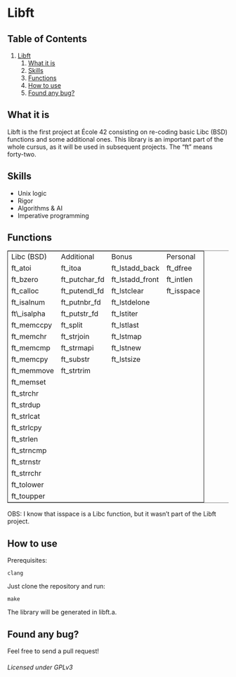 
# Libft


## Table of Contents

1.  [Libft](#org7a9c75a)
    1.  [What it is](#orge444dbf)
    2.  [Skills](#orgd443b80)
    3.  [Functions](#orgef45313)
    4.  [How to use](#org44c4196)
    5.  [Found any bug?](#org2bfb47d)



<a id="org7a9c75a"></a>



<a id="orge444dbf"></a>

## What it is

Libft is the first project at École 42 consisting on re-coding basic Libc
(BSD) functions and some additional ones. This library is an important
part of the whole cursus, as it will be used in subsequent projects.
The &ldquo;ft&rdquo; means forty-two.


<a id="orgd443b80"></a>

## Skills

-   Unix logic
-   Rigor
-   Algorithms & AI
-   Imperative programming


<a id="orgef45313"></a>

## Functions

<table border="2" cellspacing="0" cellpadding="6" rules="groups" frame="hsides">


<colgroup>
<col  class="org-left" />

<col  class="org-left" />

<col  class="org-left" />

<col  class="org-left" />
</colgroup>
<tbody>
<tr>
<td class="org-left">Libc (BSD)</td>
<td class="org-left">Additional</td>
<td class="org-left">Bonus</td>
<td class="org-left">Personal</td>
</tr>


<tr>
<td class="org-left">ft_atoi</></td>
<td class="org-left">ft_itoa</></td>
<td class="org-left">ft_lstadd</>_back</></td>
<td class="org-left">ft_dfree</></td>
</tr>


<tr>
<td class="org-left">ft_bzero</></td>
<td class="org-left">ft_putchar</>_fd</></td>
<td class="org-left">ft_lstadd</>_front</></td>
<td class="org-left">ft_intlen</></td>
</tr>


<tr>
<td class="org-left">ft_calloc</></td>
<td class="org-left">ft_putendl</>_fd</></td>
<td class="org-left">ft_lstclear</></td>
<td class="org-left">ft_isspace</></td>
</tr>


<tr>
<td class="org-left">ft_isalnum</></td>
<td class="org-left">ft_putnbr</>_fd</></td>
<td class="org-left">ft_lstdelone</></td>
<td class="org-left">&#xa0;</td>
</tr>


<tr>
<td class="org-left">ft\_isalpha</></td>
<td class="org-left">ft_putstr</>_fd</></td>
<td class="org-left">ft_lstiter</></td>
<td class="org-left">&#xa0;</td>
</tr>


<tr>
<td class="org-left">ft_memccpy</></td>
<td class="org-left">ft_split</></td>
<td class="org-left">ft_lstlast</></td>
<td class="org-left">&#xa0;</td>
</tr>


<tr>
<td class="org-left">ft_memchr</></td>
<td class="org-left">ft_strjoin</></td>
<td class="org-left">ft_lstmap</></td>
<td class="org-left">&#xa0;</td>
</tr>


<tr>
<td class="org-left">ft_memcmp</></td>
<td class="org-left">ft_strmapi</></td>
<td class="org-left">ft_lstnew</></td>
<td class="org-left">&#xa0;</td>
</tr>


<tr>
<td class="org-left">ft_memcpy</></td>
<td class="org-left">ft_substr</></td>
<td class="org-left">ft_lstsize</></td>
<td class="org-left">&#xa0;</td>
</tr>


<tr>
<td class="org-left">ft_memmove</></td>
<td class="org-left">ft_strtrim</></td>
<td class="org-left">&#xa0;</td>
<td class="org-left">&#xa0;</td>
</tr>


<tr>
<td class="org-left">ft_memset</></td>
<td class="org-left">&#xa0;</td>
<td class="org-left">&#xa0;</td>
<td class="org-left">&#xa0;</td>
</tr>


<tr>
<td class="org-left">ft_strchr</></td>
<td class="org-left">&#xa0;</td>
<td class="org-left">&#xa0;</td>
<td class="org-left">&#xa0;</td>
</tr>


<tr>
<td class="org-left">ft_strdup</></td>
<td class="org-left">&#xa0;</td>
<td class="org-left">&#xa0;</td>
<td class="org-left">&#xa0;</td>
</tr>


<tr>
<td class="org-left">ft_strlcat</></td>
<td class="org-left">&#xa0;</td>
<td class="org-left">&#xa0;</td>
<td class="org-left">&#xa0;</td>
</tr>


<tr>
<td class="org-left">ft_strlcpy</></td>
<td class="org-left">&#xa0;</td>
<td class="org-left">&#xa0;</td>
<td class="org-left">&#xa0;</td>
</tr>


<tr>
<td class="org-left">ft_strlen</></td>
<td class="org-left">&#xa0;</td>
<td class="org-left">&#xa0;</td>
<td class="org-left">&#xa0;</td>
</tr>


<tr>
<td class="org-left">ft_strncmp</></td>
<td class="org-left">&#xa0;</td>
<td class="org-left">&#xa0;</td>
<td class="org-left">&#xa0;</td>
</tr>


<tr>
<td class="org-left">ft_strnstr</></td>
<td class="org-left">&#xa0;</td>
<td class="org-left">&#xa0;</td>
<td class="org-left">&#xa0;</td>
</tr>


<tr>
<td class="org-left">ft_strrchr</></td>
<td class="org-left">&#xa0;</td>
<td class="org-left">&#xa0;</td>
<td class="org-left">&#xa0;</td>
</tr>


<tr>
<td class="org-left">ft_tolower</></td>
<td class="org-left">&#xa0;</td>
<td class="org-left">&#xa0;</td>
<td class="org-left">&#xa0;</td>
</tr>


<tr>
<td class="org-left">ft_toupper</></td>
<td class="org-left">&#xa0;</td>
<td class="org-left">&#xa0;</td>
<td class="org-left">&#xa0;</td>
</tr>
</tbody>
</table>

OBS: I know that isspace is a Libc function, but it wasn&rsquo;t part of the Libft project.


<a id="org44c4196"></a>

## How to use

Prerequisites:

    clang

Just clone the repository and run:

    make

The library will be generated in libft.a.


<a id="org2bfb47d"></a>

## Found any bug?

Feel free to send a pull request!

######  Licensed under GPLv3

